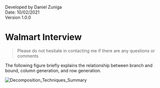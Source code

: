 Developed by Daniel Zuniga\
Date: 10/02/2021\
Version 1.0.0

# Walmart Interview

>Please do not hesitate in contacting me if there are any questions or comments

The following figure briefly explains the relationship between branch and bound, column generation, and row generation.

![Decomposition_Techniques_Summary](https://user-images.githubusercontent.com/85410921/135765230-5dd7d310-be82-44e8-b851-b81e6a3377ee.jpg)
